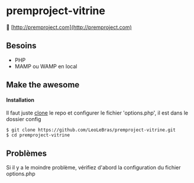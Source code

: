 # premproject-vitrine
 🚀 [http://premproject.com](http://premproject.com)

## Besoins
- PHP
- MAMP ou WAMP en local

## Make the awesome

#### Installation
Il faut juste [clone](github-windows://openRepo/https://github.com/LeoLeBras/monolytics-client.git) le repo
et configurer le fichier 'options.php', il est dans le dossier config
```shell
$ git clone https://github.com/LeoLeBras/premproject-vitrine.git
$ cd premproject-vitrine
```

## Problèmes
Si il y a le moindre problème, vérifiez d'abord la configuration du fichier options.php
